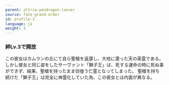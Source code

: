 ```yaml
---
parent: altria-pendragon-lancer
source: fate-grand-order
id: profile-3
language: ja
weight: 3
---
```


### 絆Lv.3で開放

この彼女はカムランの丘にて自ら聖槍を返還し、大地に還った天の英霊である。
しかし彼女と同じ姿をしたサーヴァント「獅子王」は、死する運命の時に死ぬ事ができず、結果、聖槍を持ったまま彷徨う亡霊となってしまった。
聖槍を持ち続けた「獅子王」は完全に神霊化していた為、この彼女とは内面が異なる。
